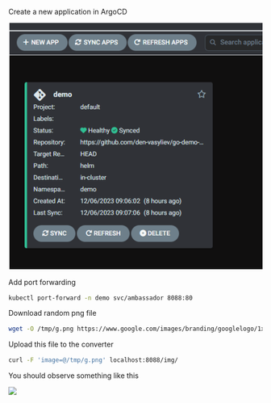 Create a new application in ArgoCD

![](../img/20231206164549.png)

Add port forwarding
```bash
kubectl port-forward -n demo svc/ambassador 8088:80
```
Download random png file
```bash
wget -O /tmp/g.png https://www.google.com/images/branding/googlelogo/1x/googlelogo_color_272x92dp.png
```
Upload this file to the converter
```bash
curl -F 'image=@/tmp/g.png' localhost:8088/img/
```

You should observe something like this

![](../img/20231206165210.png)